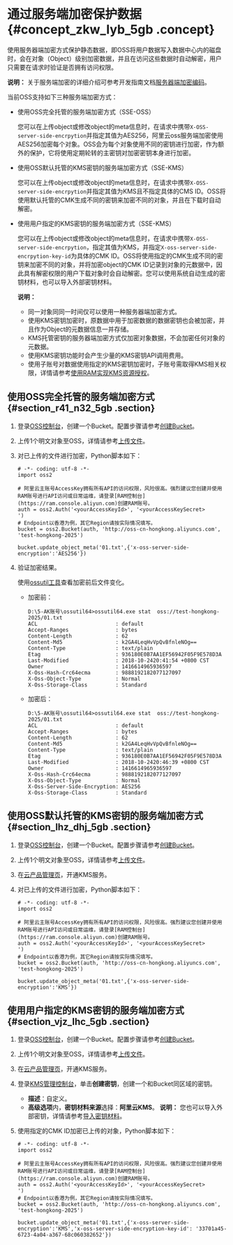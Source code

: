 # 通过服务端加密保护数据 {#concept_zkw_lyb_5gb .concept}

使用服务器端加密方式保护静态数据，即OSS将用户数据写入数据中心内的磁盘时，会在对象（Object）级别加密数据，并且在访问这些数据时自动解密，用户只需要在请求时验证是否拥有访问权限。

**说明：** 关于服务端加密的详细介绍可参考开发指南文档[服务器端加密编码](../../../../../intl.zh-CN/开发指南/数据加密/服务器端加密编码.md#)。

当前OSS支持如下三种服务端加密方式：

-   使用OSS完全托管的服务端加密方式（SSE-OSS）

    您可以在上传object或修改object的meta信息时，在请求中携带`X-OSS-server-side-encrpytion`并指定其值为AES256，阿里云oss服务端加密使用AES256加密每个对象。OSS会为每个对象使用不同的密钥进行加密，作为额外的保护，它将使用定期轮转的主密钥对加密密钥本身进行加密。

-   使用OSS默认托管的KMS密钥的服务端加密方式（SSE-KMS）

    您可以在上传object或修改object的meta信息时，在请求中携带`X-OSS-server-side-encrpytion`并指定其值为KMS且不指定具体的CMS ID。OSS将使用默认托管的CMK生成不同的密钥来加密不同的对象，并且在下载时自动解密。

-   使用用户指定的KMS密钥的服务端加密方式（SSE-KMS）

    您可以在上传object或修改object的meta信息时，在请求中携带`X-OSS-server-side-encrpytion`，指定其值为KMS，并指定`X-oss-server-side-encrpytion-key-id`为具体的CMK ID。OSS将使用指定的CMK生成不同的密钥来加密不同的对象，并将加密object的CMK ID记录到对象的元数据中，因此具有解密权限的用户下载对象时会自动解密。您可以使用系统自动生成的密钥材料，也可以导入外部密钥材料。

    **说明：** 

    -   同一对象同同一时间仅可以使用一种服务器端加密方式。
    -   使用KMS密钥加密时，原数据中用于加密数据的数据密钥也会被加密，并且作为Object的元数据信息一并存储。
    -   KMS托管密钥的服务器端加密方式仅加密对象数据，不会加密任何对象的元数据。
    -   使用KMS密钥功能时会产生少量的KMS密钥API调用费用。
    -   使用子账号对数据使用指定的KMS密钥加密时，子账号需取得KMS相关权限，详情请参考[使用RAM实现KMS资源授权](../../../../../intl.zh-CN/用户指南/使用RAM实现KMS资源授权.md#)。

## 使用OSS完全托管的服务端加密方式 {#section_r41_n32_5gb .section}

1.  登录[OSS控制台](https://home.console.aliyun.com/)，创建一个Bucket。配置步骤请参考[创建Bucket](../../../../../intl.zh-CN/控制台用户指南/管理存储空间/创建存储空间.md#)。
2.  上传1个明文对象至OSS，详情请参考[上传文件](../../../../../intl.zh-CN/控制台用户指南/管理文件/上传文件.md#)。
3.  对已上传的文件进行加密，Python脚本如下：

    ```
    # -*- coding: utf-8 -*-
    import oss2
    
    # 阿里云主账号AccessKey拥有所有API的访问权限，风险很高。强烈建议您创建并使用RAM账号进行API访问或日常运维，请登录[RAM控制台](https://ram.console.aliyun.com)创建RAM账号。
    auth = oss2.Auth('<yourAccessKeyId>', '<yourAccessKeySecret>
    ')
    # Endpoint以香港为例，其它Region请按实际情况填写。
    bucket = oss2.Bucket(auth, 'http://oss-cn-hongkong.aliyuncs.com', 'test-hongkong-2025')
    
    bucket.update_object_meta('01.txt',{'x-oss-server-side-encryption':'AES256'})
    ```

4.  验证加密结果。

    使用[ossutil工具](../../../../../intl.zh-CN/常用工具/命令行工具ossutil/快速开始.md#)查看加密前后文件变化。

    -   加密前：

        ```
        D:\5-AK账号\ossutil64>ossutil64.exe stat  oss://test-hongkong-2025/01.txt
        ACL                         : default
        Accept-Ranges               : bytes
        Content-Length              : 62
        Content-Md5                 : k2GA4LeqHvVpQvBfnleNOg==
        Content-Type                : text/plain
        Etag                        : 936180E0B7AA1EF56942F05F9E578D3A
        Last-Modified               : 2018-10-2420:41:54 +0800 CST
        Owner                       : 1416614965936597
        X-Oss-Hash-Crc64ecma        : 9888192182077127097
        X-Oss-Object-Type           : Normal
        X-Oss-Storage-Class         : Standard
        
        ```

    -   加密后：

        ```
        D:\5-AK账号\ossutil64>ossutil64.exe stat  oss://test-hongkong-2025/01.txt
        ACL                         : default
        Accept-Ranges               : bytes
        Content-Length              : 62
        Content-Md5                 : k2GA4LeqHvVpQvBfnleNOg==
        Content-Type                : text/plain
        Etag                        : 936180E0B7AA1EF56942F05F9E578D3A
        Last-Modified               : 2018-10-2420:46:39 +0800 CST
        Owner                       : 1416614965936597
        X-Oss-Hash-Crc64ecma        : 9888192182077127097
        X-Oss-Object-Type           : Normal
        X-Oss-Server-Side-Encryption: AES256
        X-Oss-Storage-Class         : Standard
        
        ```


## 使用OSS默认托管的KMS密钥的服务端加密方式 {#section_lhz_dhj_5gb .section}

1.  登录[OSS控制台](https://home.console.aliyun.com/)，创建一个Bucket。配置步骤请参考[创建Bucket](../../../../../intl.zh-CN/控制台用户指南/管理存储空间/创建存储空间.md#)。
2.  上传1个明文对象至OSS，详情请参考[上传文件](../../../../../intl.zh-CN/控制台用户指南/管理文件/上传文件.md#)。
3.  在[云产品管理页](https://common-buy.aliyun.com/?spm=a2c4g.11186623.2.12.32745439b1xb3c&commodityCode=kms#/open)，开通KMS服务。
4.  对已上传的文件进行加密，Python脚本如下：

    ```
    # -*- coding: utf-8 -*-
    import oss2
    
    # 阿里云主账号AccessKey拥有所有API的访问权限，风险很高。强烈建议您创建并使用RAM账号进行API访问或日常运维，请登录[RAM控制台](https://ram.console.aliyun.com)创建RAM账号。
    auth = oss2.Auth('<yourAccessKeyId>', '<yourAccessKeySecret>
    ')
    # Endpoint以香港为例，其它Region请按实际情况填写。
    bucket = oss2.Bucket(auth, 'http://oss-cn-hongkong.aliyuncs.com', 'test-hongkong-2025')
    
    bucket.update_object_meta('01.txt',{'x-oss-server-side-encryption':'KMS'})
    ```


## 使用用户指定的KMS密钥的服务端加密方式 {#section_vjz_lhc_5gb .section}

1.  登录[OSS控制台](https://home.console.aliyun.com/)，创建一个Bucket。配置步骤请参考[创建Bucket](../../../../../intl.zh-CN/控制台用户指南/管理存储空间/创建存储空间.md#)。
2.  上传1个明文对象至OSS，详情请参考[上传文件](../../../../../intl.zh-CN/控制台用户指南/管理文件/上传文件.md#)。
3.  在[云产品管理页](https://common-buy.aliyun.com/?spm=a2c4g.11186623.2.12.32745439b1xb3c&commodityCode=kms#/open)，开通KMS服务。
4.  登录[KMS管理控制台](https://kms.console.aliyun.com/)，单击**创建密钥**，创建一个和Bucket同区域的密钥。

    -   **描述**：自定义。
    -   **高级选项**内，**密钥材料来源**选择：**阿里云KMS**。
    **说明：** 您也可以导入外部密钥，详情请参考[导入密钥材料](../../../../../intl.zh-CN/用户指南/导入密钥材料.md#)。

5.  使用指定的CMK ID加密已上传的对象，Python脚本如下：

    ```
    # -*- coding: utf-8 -*-
    import oss2
    
    # 阿里云主账号AccessKey拥有所有API的访问权限，风险很高。强烈建议您创建并使用RAM账号进行API访问或日常运维，请登录[RAM控制台](https://ram.console.aliyun.com)创建RAM账号。
    auth = oss2.Auth('<yourAccessKeyId>', '<yourAccessKeySecret>
    ')
    # Endpoint以香港为例，其它Region请按实际情况填写。
    bucket = oss2.Bucket(auth, 'http://oss-cn-hongkong.aliyuncs.com', 'test-hongkong-2025')
    
    bucket.update_object_meta('01.txt',{'x-oss-server-side-encryption':'KMS','x-oss-server-side-encryption-key-id': '33701a45-6723-4a04-a367-68c060382652'})
    ```


